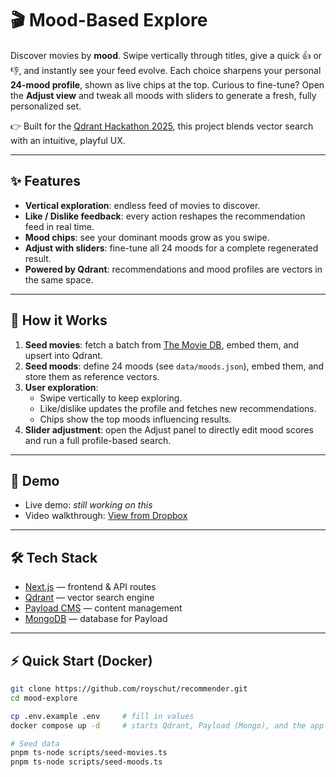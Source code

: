 # 🎬 Mood-Based Explore

Discover movies by **mood**.
Swipe vertically through titles, give a quick 👍 or 👎, and instantly see your feed evolve. Each choice sharpens your personal **24-mood profile**, shown as live chips at the top. Curious to fine-tune? Open the **Adjust view** and tweak all moods with sliders to generate a fresh, fully personalized set.

👉 Built for the [Qdrant Hackathon 2025](https://try.qdrant.tech/hackathon-2025), this project blends vector search with an intuitive, playful UX.

---

## ✨ Features

- **Vertical exploration**: endless feed of movies to discover.
- **Like / Dislike feedback**: every action reshapes the recommendation feed in real time.
- **Mood chips**: see your dominant moods grow as you swipe.
- **Adjust with sliders**: fine-tune all 24 moods for a complete regenerated result.
- **Powered by Qdrant**: recommendations and mood profiles are vectors in the same space.

---

## 📖 How it Works

1. **Seed movies**: fetch a batch from [The Movie DB](https://www.themoviedb.org/), embed them, and upsert into Qdrant.
2. **Seed moods**: define 24 moods (see `data/moods.json`), embed them, and store them as reference vectors.
3. **User exploration**:
   - Swipe vertically to keep exploring.
   - Like/dislike updates the profile and fetches new recommendations.
   - Chips show the top moods influencing results.
4. **Slider adjustment**: open the Adjust panel to directly edit mood scores and run a full profile-based search.

---

## 🚀 Demo

- Live demo: _still working on this_
- Video walkthrough: [View from Dropbox](https://www.dropbox.com/scl/fi/q3a3y65d6u04zdjbgh13j/moodswipe_roy_schut.mov?rlkey=prfciiyjrca3d2eewgk46thvl&st=ll5s64zq&dl=0)

---

## 🛠️ Tech Stack

- [Next.js](https://nextjs.org) — frontend & API routes
- [Qdrant](https://qdrant.tech) — vector search engine
- [Payload CMS](https://payloadcms.com) — content management
- [MongoDB](https://www.mongodb.com/) — database for Payload

---

## ⚡ Quick Start (Docker)

```bash
git clone https://github.com/royschut/recommender.git
cd mood-explore

cp .env.example .env     # fill in values
docker compose up -d     # starts Qdrant, Payload (Mongo), and the app

# Seed data
pnpm ts-node scripts/seed-movies.ts
pnpm ts-node scripts/seed-moods.ts
```
